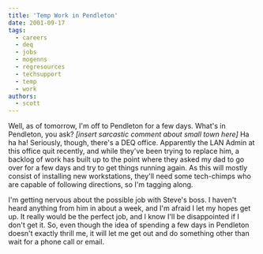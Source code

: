 ```yaml
---
title: 'Temp Work in Pendleton'
date: 2001-09-17
tags:
  - careers
  - deq
  - jobs
  - mogenns
  - regresources
  - techsupport
  - temp
  - work
authors:
  - scott
---
```


Well, as of tomorrow, I'm off to Pendleton for a few days. What's in Pendleton, you ask? _\[insert sarcastic comment about small town here\]_ Ha ha ha! Seriously, though, there's a DEQ office. Apparently the LAN Admin at this office quit recently, and while they've been trying to replace him, a backlog of work has built up to the point where they asked my dad to go over for a few days and try to get things running again. As this will mostly consist of installing new workstations, they'll need some tech-chimps who are capable of following directions, so I'm tagging along.

I'm getting nervous about the possible job with Steve's boss. I haven't heard anything from him in about a week, and I'm afraid I let my hopes get up. It really would be the perfect job, and I know I'll be disappointed if I don't get it. So, even though the idea of spending a few days in Pendleton doesn't exactly thrill me, it will let me get out and do something other than wait for a phone call or email.
